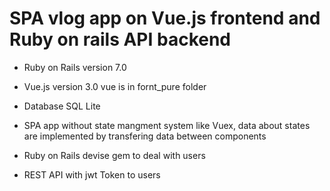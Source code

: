 # SPA vlog app on Vue.js frontend and Ruby on rails API backend

* Ruby on Rails version 7.0 

* Vue.js version 3.0 vue is in fornt_pure folder

* Database SQL Lite

* SPA app without state mangment system like Vuex, data about states are implemented by transfering data between components

* Ruby on Rails devise gem to deal with users

* REST API with jwt Token to users



